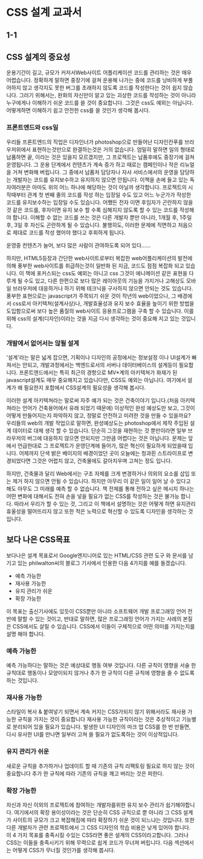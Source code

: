 # CSS 설계 교과서

## 1-1

## CSS 설계의 중요성
운용기간이 길고, 규모가 커저서Web사이트 어플리케이션 코드를 관리하는 것은 매우 어렵습니다. 정확하게 말하면 중장기에 걸쳐 운용해 나가는 중에 코드를 낭비하게 부풀어하지 않고 생각지도 못한 버그를 초래하지 않도록 코드를 작성한다는 것이 쉽지 않습니다. 그러기 위해서는, 완화의 자신만이 알고 있는 괴상한 코드를 작성하는 것이 아니라 누구에게나 이해하기 쉬운 코드를 쓸 것이 중요합니다. 그것은 css도 예외는 아닙니다.
어떻게하면 이해하기 쉽고 안전한 css를 쓸 것인가 생각해 봅시다.

### 프론트엔드와 css일

우리들 프론트엔드의 직업은 디자인너가 photoshop으로 만들어난 디자인칸푸를 브라우저위에서 표현하는것만으로 완결하는것은 거의 없습니다.
엄밀히 말하면 일의 형태로 납품하면 끝, 이라는 것은 있을지 모르겠지만, 그 프로젝트는 납품후에도 중장기에 걸쳐 운영됩니다.
그 운용 단계에서 컨텐츠가 계속 증가 하고 때로는 캠페인이나 작은 리뉴얼을 거쳐 변화해 버립니다.
그 중에서 납품처 담당자나 자사 서비스에서의 운영을 담당하는 개발자는 코드를 유지보수하고 유지하지 않으면 안됩니다.
이책을 손에 들고 있는 독자여러분은 아마도 위의 어느 하나에 해당하는 것이 아닐까 생각합니다. 프로젝트의 시작때부터 관계 첫 번째 줄의 코드를 작성 하는 입장일 수도 있고 어느 누군가가 작성한 코드를 유지보수하는 입장일 수도 있습니다. 어쨌든 전자 이면 후임자가 곤란하지 않을 것 같은 코드를, 후자이면 유지 보수 할 수록
심해지지 않도록 할 수 있는 코드를 작성해야 합니다.
이해할 수 없는 코드를 쓰는 것은 다른 개발자 뿐만 아니라, 1개월 후, 1주일 후, 3일 후 자신도 곤란하게 될 수 있습니다. 불행히도, 이러한 문제에 직면하고 처음으로 제대로 코드를 작성 했어야 했다고 후회하게 됩니다.

운영중 컨텐츠가 늘어, 보다 많은 사람이 관여하도록 되어 있다......

하지만, HTML5등장과 간단한 web사이트로부터 복잡한 web어플리케이션의 발전에 의해 풍부한 web사이트를 취급하는것이 일반화 된 지금, 코드도 점점 복잡화 되고 있습니다.
이 책에 포커스되는 css도 예외는 아니고 css 그것이 에니메이션 같은 표현을 다루게 될 수도 있고, 다른 한편으로 보다 많은 레이아웃의 기능을 가지거나 고해상도 모바일 브라우저에 대응하거나 하기 위해 테크닉을 구사하지 않으면 안되는 것도 있습니다.
풍부한 표현으로는 javascript가 주목되기 쉬운 것이 작년의 web이었으나, 그 배경에서 css로서 아키텍쳐(설계사상)나, 개발효율성과 유지 보수 효율을 높이기 위한 방법을 도입함으로써 보다 높은 품질의 web사이트 응용프로그램을 구축 할 수 있습니다. 이를 위해 css의 설계(디자인)이라는 것을 지금 다시 생각하는 것이 중요해 지고 있는 것입니다. 

### 개발에서 없어서는 않될 설계

'설계'라는 말은 넓게 잡으면, 기획이나 디자인의 공정에서는 정보설정 이나 UI설계가 빠져서는 안되고, 개발과정에서는 백엔드로서의 서버나 데이터베이스의 설계등이 필요합니다. 프론트엔드에서는 특히 최근의 경항으로 MV*계의 아키텍쳐가 화재가 된 javascript설계도 매우 중요해지고 있습니다만, CSS도 예외는 아닙니다.
여기에서 설계가 왜 필요한지 포합에서 CSS설계의 필요성을 생각해 봅시다.

이러한 설계 아키텍쳐라는 말로써 자주 예가 되는 것은 건축이야기 입니다.(처음 아키텍쳐라는 언어가 건축용어에서 유래 되었기 때문에) 이상적인 완성 예상도만 보고, 그것이 어떻게 만들어지는지 파악하지 않고, 정말로 안전하고 미려한 것을 만들 수 있을까요?
우리들의 web의 개발 작업으로 말하면, 완성예상도는 photoshop에서 제작 주입된 설계 데이터로 대체 생각 할 수 있습니다. 단순히 그것을 재현하는 것 뿐만이라면 일부 브라우저의 버그에 대응하지 않으면 안되지만 그만큼 어렵다는 것은 아닙니다.
문제는 앞에서 언급한대로 그 프로젝트가 운영단계에 들어가, 많은 혁신이 필요하게 되었을때 입니다.
어제까지 단색 밝은 베이지의 배경이었던 곳이 오늘에는 청과흰 스트라이프로 변경되었다면 그것은 어렵지 않고, 건축물에도 갈아치우며 고쳐는 정도 입니다.

하지만, 건축물과 달리 Web에서는 구조 자체를 크게 변경하거나 의외의 요소를 삽입 또는 제거 하지 않으면 안될 수 있습니다. 하지만 아무리 이 같은 일이 일어 날 수 있다고 해도 아무도 그 미래를 예측 할 수 없습니다.
책 전체를 통해 전하고 싶은 메시지 하나는 어떤 변화에 대해서도 전혀 손을 넣을 필요가 없는 CSS를 작성하는 것은 불가능 합니다. 따라서 우리가 할 수 있는 것, 그리고 이 책에서 설명하는 것은 어떻게 하면 유지관리 휴울성을 떨어뜨리지 않고 또한 적은 노력으로 혁신할 수 있도록 디자인을 생각하는 것입니다.

## 보다 나은 CSS목표

보다나은 설계 목표로서 Google엔지니어로 있는 HTML/CSS 관련 도구 와 문서를 남기고 있는 philwalton씨의 블로그 기사에서 인용한 다음 4가지를 예를 들겠습니다.

- 예측 가능한
- 재사용 가능한
- 유지 관리가 쉬운
- 확장 가능한

이 목표는 출신기사에도 있듯이 CSS뿐만 아니라 소프트웨어 개발 프로그래밍 언어 전반에 말할 수 있는 것이고, 반대로 말하면, 많은 프로그래밍 언어가 가지는 사례의 본질은 CSS에서도 살릴 수 있습니다.
CSS에서 이들이 구체적으로 어떤 의미를 가지는지를 설명 해야 합니다.

### 예측 가능한

예측 가능하다는 말하는 것은 예상대로 행동 여부 것입니다. 다른 규칙이 영향을 서술 한 규칙대로 행동이나 모양이되지 않거나 추가 한 규칙이 다른 규칙에 영향을 줄 수 없도록하는 것입니다.

### 재사용 가능한

스타일이 복사 & 붙여넣기 되면서 계속 커지는 CSS가되지 않기 위해서라도 재사용 가능한 규칙을 가지는 것이 중요합니다 재사용 가능한 규칙이라는 것은 추상적이고 기능별로 분리되어 있을 필요가 있습니다. 발생한 UI 디자인의 마크 업 CSS를 한 번 만들면, 다시 유사한 UI를 만나면 일부러 고쳐 쓸 필요가 없도록하는 것이 이상적입니다.

### 유지 관리가 쉬운

새로운 규칙을 추가하거나 업데이트 할 때 기존의 규칙 리팩토링 필요로 하지 않는 것이 중요합니다 추가 한 규칙에 따라 기존의 규칙을 깨고 버리는 것은 피한다.

### 확장 가능한 

자신과 자신 이외의 프로젝트에 참여하는 개발자를위한 유지 보수 관리가 쉽기해야합니다. 여기에서의 확장 용이성이라는 것은 단순히 CSS 규칙으로 뿐 아니라 그 CSS 설계가 사이트의 규모가 크고 복잡해짐에 따라 확장하기 쉬운 것이 되느냐는 것입니다. 또한 다른 개발자가 관련 프로젝트에서 그 CSS 디자인의 학습 비용은 낮게 있어야 합니다. 이 4 가지 목표를 충족시킬 수있는 CSS라면 좋은 설계의 CSS이라고합니다. 그러나 CSS는 이들을 충족시키기 위해 무력으로 쉽게 코드가 무너져 버립니다. 다음 섹션에서는 어떻게 CSS가 무너질 것인가를 생각해 봅시다.
